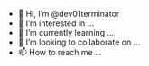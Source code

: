 - 👋 Hi, I’m @dev01terminator
- 👀 I’m interested in ...
- 🌱 I’m currently learning ...
- 💞️ I’m looking to collaborate on ...
- 📫 How to reach me ...

<!---
dev01terminator/dev01terminator is a ✨ special ✨ repository because its `README.md` (this file) appears on your GitHub profile.
You can click the Preview link to take a look at your changes.
--->

